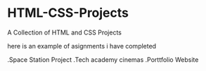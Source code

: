 # HTML-CSS-Projects
A Collection of HTML and CSS Projects

here is an example of asignments i have completed

.Space Station Project
.Tech academy cinemas
.Porttfolio Website
